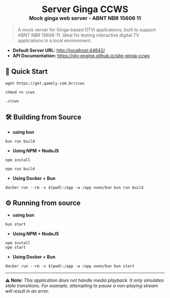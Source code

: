 <div align="center"><h1>Server Ginga CCWS<br/><sup><sub><sup>Mock ginga web server - ABNT NBR 15606 11</sup></sub></sup></h1></div>

> A mock server for Ginga-based DTVi applications, built to support ABNT NBR 15606-11.
Ideal for testing interactive digital TV applications in a local environment.

 * **Default Server URL:** <http://localhost:44642/>
 * **API Documentation:** <https://gly-engine.github.io/site-ginga-ccws>

## :rocket: Quick Start

```
wget https://get.gamely.com.br/ccws
``` 

```
chmod +x ccws
```

```
./ccws
```

## :hammer_and_wrench: Building from Source

* **using bun**

```
bun run build
``` 

* **Using NPM + NodeJS**

```
npm install
```

```
npm run build
```

* **Using Docker + Bun**

```
docker run --rm -v $(pwd):/app -w /app oven/bun bun run build
```

## :gear: Running from source

* **using bun**

```
bun start
``` 

* **Using NPM + NodeJS**

```
npm install
npm start
```

* **Using Docker + Bun**

```
docker run --rm -v $(pwd):/app -w /app oven/bun bun start
```

---
**:warning: Note:** _This application does not handle media playback. It only simulates state transitions. For example, attempting to pause a non-playing stream will result in an error._